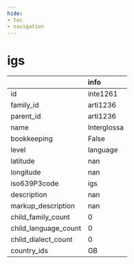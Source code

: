 ```yaml
---
hide:
- toc
- navigation
---
```

# igs
|                      | info        |
|:---------------------|:------------|
| id                   | inte1261    |
| family_id            | arti1236    |
| parent_id            | arti1236    |
| name                 | Interglossa |
| bookkeeping          | False       |
| level                | language    |
| latitude             | nan         |
| longitude            | nan         |
| iso639P3code         | igs         |
| description          | nan         |
| markup_description   | nan         |
| child_family_count   | 0           |
| child_language_count | 0           |
| child_dialect_count  | 0           |
| country_ids          | GB          |
